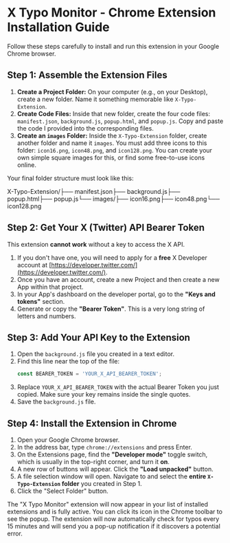 # X Typo Monitor - Chrome Extension Installation Guide

Follow these steps carefully to install and run this extension in your Google Chrome browser.

## Step 1: Assemble the Extension Files

1.  **Create a Project Folder:** On your computer (e.g., on your Desktop), create a new folder. Name it something memorable like `X-Typo-Extension`.
2.  **Create Code Files:** Inside that new folder, create the four code files: `manifest.json`, `background.js`, `popup.html`, and `popup.js`. Copy and paste the code I provided into the corresponding files.
3.  **Create an `images` Folder:** Inside the `X-Typo-Extension` folder, create another folder and name it `images`. You must add three icons to this folder: `icon16.png`, `icon48.png`, and `icon128.png`. You can create your own simple square images for this, or find some free-to-use icons online.

Your final folder structure must look like this:

X-Typo-Extension/├── manifest.json├── background.js├── popup.html├── popup.js└── images/├── icon16.png├── icon48.png└── icon128.png
## Step 2: Get Your X (Twitter) API Bearer Token

This extension **cannot work** without a key to access the X API.

1.  If you don't have one, you will need to apply for a **free** X Developer account at [https://developer.twitter.com/](https://developer.twitter.com/).
2.  Once you have an account, create a new Project and then create a new App within that project.
3.  In your App's dashboard on the developer portal, go to the **"Keys and tokens"** section.
4.  Generate or copy the **"Bearer Token"**. This is a very long string of letters and numbers.

## Step 3: Add Your API Key to the Extension

1.  Open the `background.js` file you created in a text editor.
2.  Find this line near the top of the file:
    ```javascript
    const BEARER_TOKEN = 'YOUR_X_API_BEARER_TOKEN';
    ```
3.  Replace `YOUR_X_API_BEARER_TOKEN` with the actual Bearer Token you just copied. Make sure your key remains inside the single quotes.
4.  Save the `background.js` file.

## Step 4: Install the Extension in Chrome

1.  Open your Google Chrome browser.
2.  In the address bar, type `chrome://extensions` and press Enter.
3.  On the Extensions page, find the **"Developer mode"** toggle switch, which is usually in the top-right corner, and turn it **on**.
4.  A new row of buttons will appear. Click the **"Load unpacked"** button.
5.  A file selection window will open. Navigate to and select the **entire `X-Typo-Extension` folder** you created in Step 1.
6.  Click the "Select Folder" button.

The "X Typo Monitor" extension will now appear in your list of installed extensions and is fully active. You can click its icon in the Chrome toolbar to see the popup. The extension will now automatically check for typos every 15 minutes and will send you a pop-up notification if it discovers a potential error.
